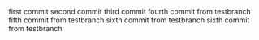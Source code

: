 first commit
second commit
third commit
fourth commit from testbranch
fifth commit from testbranch
sixth commit from testbranch
sixth commit from testbranch
